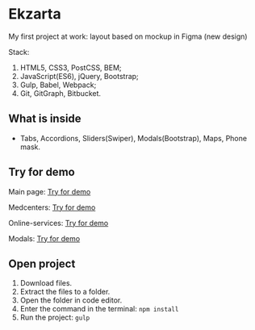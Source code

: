 # Ekzarta
My first project at work: layout based on mockup in Figma (new design)

Stack: 
1. HTML5, CSS3, PostCSS, BEM;
2. JavaScript(ES6), jQuery, Bootstrap;
3. Gulp, Babel, Webpack;
4. Git, GitGraph, Bitbucket.

## What is inside
- Tabs, Accordions, Sliders(Swiper), Modals(Bootstrap), Maps, Phone mask.

## Try for demo
Main page: [Try for demo](http://ekzarta.zaur-dev.ru/html/)

Medcenters: [Try for demo](http://ekzarta.zaur-dev.ru/html/medcenters.html)

Online-services: [Try for demo](http://ekzarta.zaur-dev.ru/html/online.html)

Modals: [Try for demo](http://ekzarta.zaur-dev.ru/html/modals.html)


## Open project

1. Download files.
2. Extract the files to a folder.
3. Open the folder in code editor.
4. Enter the command in the terminal:
   `npm install`
5. Run the project:
   `gulp`


